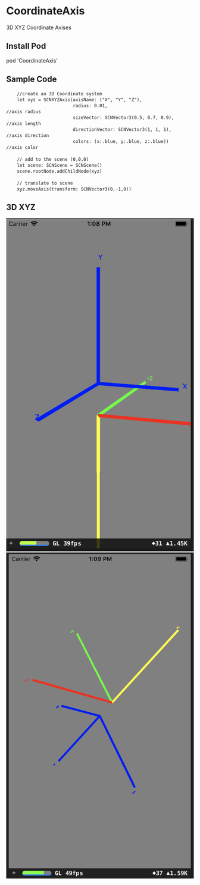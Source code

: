 # CoordinateAxis
3D XYZ Coordinate Axises

## Install Pod
pod 'CoordinateAxis'


## Sample Code
        //create an 3D Coordinate system
        let xyz = SCNXYZAxis(axisName: ("X", "Y", "Z"),
                             radius: 0.01,                                             //axis radius
                             sizeVector: SCNVector3(0.5, 0.7, 0.9),                    //axis length
                             directionVector: SCNVector3(1, 1, 1),                     //axis direction
                             colors: (x:.blue, y:.blue, z:.blue))                      //axis color
                            
        // add to the scene (0,0,0)
        let scene: SCNScene = SCNScene()
        scene.rootNode.addChildNode(xyz)
        
        // translate to scene
        xyz.moveAxis(transform: SCNVector3(0,-1,0))
        

## 3D XYZ
![image](https://github.com/sw0906/CoordinateAxis/blob/master/threed1.png)
![image](https://github.com/sw0906/CoordinateAxis/blob/master/threeD2.png)

